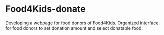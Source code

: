 # Food4Kids-donate
Developing a webpage for food donors of Food4Kids. Organized interface for food donors to set donation amount and select donatable food.
